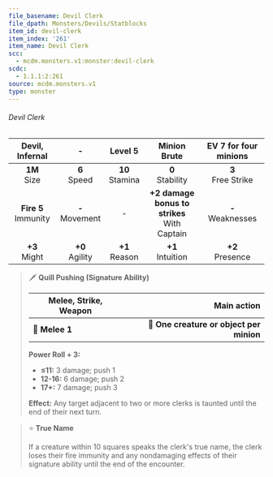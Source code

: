 ```yaml
---
file_basename: Devil Clerk
file_dpath: Monsters/Devils/Statblocks
item_id: devil-clerk
item_index: '261'
item_name: Devil Clerk
scc:
  - mcdm.monsters.v1:monster:devil-clerk
scdc:
  - 1.1.1:2:261
source: mcdm.monsters.v1
type: monster
---
```


###### Devil Clerk

|     Devil, Infernal      |          -          |       Level 5       |                   Minion Brute                   | EV 7 for four minions  |
| :----------------------: | :-----------------: | :-----------------: | :----------------------------------------------: | :--------------------: |
|     **1M**<br/> Size     |  **6**<br/> Speed   | **10**<br/> Stamina |               **0**<br/> Stability               | **3**<br/> Free Strike |
| **Fire 5**<br/> Immunity | **-**<br/> Movement |          -          | **+2 damage bonus to strikes**<br/> With Captain | **-**<br/> Weaknesses  |
|    **+3**<br/> Might     | **+0**<br/> Agility | **+1**<br/> Reason  |              **+1**<br/> Intuition               |  **+2**<br/> Presence  |

<!-- -->
> 🗡 **Quill Pushing (Signature Ability)**
>
> | **Melee, Strike, Weapon** |                          **Main action** |
> | ------------------------- | ---------------------------------------: |
> | **📏 Melee 1**            | **🎯 One creature or object per minion** |
>
> **Power Roll + 3:**
>
> - **≤11:** 3 damage; push 1
> - **12-16:** 6 damage; push 2
> - **17+:** 7 damage; push 3
>
> **Effect:** Any target adjacent to two or more clerks is taunted until the end of their next turn.

<!-- -->
> ⭐️ **True Name**
>
> If a creature within 10 squares speaks the clerk's true name, the clerk loses their fire immunity and any nondamaging effects of their signature ability until the end of the encounter.
